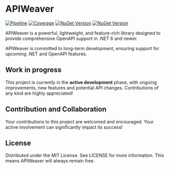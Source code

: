 # APIWeaver

[![Pipeline](https://github.com/xC0dex/APIWeaver/actions/workflows/ci.yml/badge.svg)](https://github.com/xC0dex/APIWeaver/actions/workflows/ci.yml)
[![Coverage](https://sonarcloud.io/api/project_badges/measure?project=xC0dex_APIWeaver&metric=coverage)](https://sonarcloud.io/summary/new_code?id=xC0dex_APIWeaver)
[![NuGet Version](https://img.shields.io/nuget/v/APIWeaver.Swagger)](https://www.nuget.org/packages/APIWeaver.Swagger/)
[![NuGet Version](https://img.shields.io/nuget/dt/APIWeaver.OpenApi)](https://www.nuget.org/packages/APIWeaver.Swagger/)


APIWeaver is a powerful, lightweight, and feature-rich library designed to provide comprehensive OpenAPI support in .NET
6 and newer.

APIWeaver is committed to long-term development, ensuring support for upcoming .NET and OpenAPI features.

## Work in progress

This project is currently in the **active development** phase, with ongoing improvements, new features and potential API
changes. Contributions of any kind are highly appreciated!

## Contribution and Collaboration

Your contributions to this project are welcomed and encouraged. Your active involvement can significantly impact its
success!

## License

Distributed under the MIT License. See LICENSE for more information.
This means APIWeaver will always remain free.
